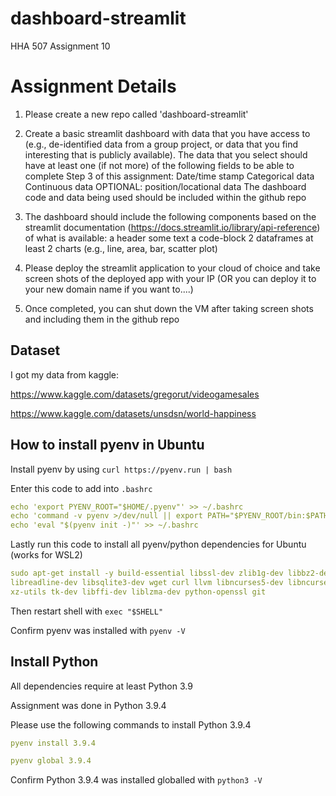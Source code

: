 # dashboard-streamlit
HHA 507 Assignment 10

# Assignment Details

1. Please create a new repo called 'dashboard-streamlit'

2. Create a basic streamlit dashboard with data that you have access to (e.g., de-identified data from a group project, or data that you find interesting that is publicly available). The data that you select should have at least one (if not more) of the following fields to be able to complete Step 3 of this assignment:
Date/time stamp
Categorical data
Continuous data
OPTIONAL: position/locational data
The dashboard code and data being used should be included within the github repo

3. The dashboard should include the following components based on the streamlit documentation (https://docs.streamlit.io/library/api-reference) of what is available:
a header
some text
a code-block
2 dataframes
at least 2 charts (e.g., line, area, bar, scatter plot)


4. Please deploy the streamlit application to your cloud of choice and take screen shots of the deployed app with your IP (OR you can deploy it to your new domain name if you want to....)

5. Once completed, you can shut down the VM after taking screen shots and including them in the github repo

## Dataset

I got my data from kaggle:

https://www.kaggle.com/datasets/gregorut/videogamesales

https://www.kaggle.com/datasets/unsdsn/world-happiness


## How to install pyenv in Ubuntu

Install pyenv by using `curl https://pyenv.run | bash`

Enter this code to add into `.bashrc`
```yaml
echo 'export PYENV_ROOT="$HOME/.pyenv"' >> ~/.bashrc
echo 'command -v pyenv >/dev/null || export PATH="$PYENV_ROOT/bin:$PATH"' >> ~/.bashrc
echo 'eval "$(pyenv init -)"' >> ~/.bashrc
```

Lastly run this code to install all pyenv/python dependencies for Ubuntu (works for WSL2)
```yaml
sudo apt-get install -y build-essential libssl-dev zlib1g-dev libbz2-dev \
libreadline-dev libsqlite3-dev wget curl llvm libncurses5-dev libncursesw5-dev \
xz-utils tk-dev libffi-dev liblzma-dev python-openssl git
```

Then restart shell with `exec "$SHELL"`

Confirm pyenv was installed with `pyenv -V`

## Install Python

All dependencies require at least Python 3.9

Assignment was done in Python 3.9.4

Please use the following commands to install Python 3.9.4

```yaml
pyenv install 3.9.4

pyenv global 3.9.4
```

Confirm Python 3.9.4 was installed globalled with `python3 -V`
